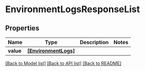 # EnvironmentLogsResponseList


## Properties
Name | Type | Description | Notes
------------ | ------------- | ------------- | -------------
**value** | [**[EnvironmentLogs]**](EnvironmentLogs.md) |  | 

[[Back to Model list]](../README.md#documentation-for-models) [[Back to API list]](../README.md#documentation-for-api-endpoints) [[Back to README]](../README.md)


